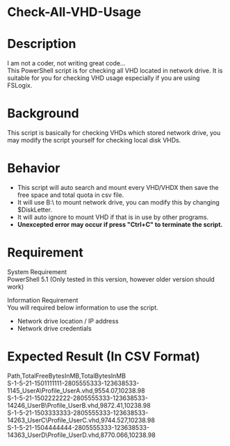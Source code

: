 # Check-All-VHD-Usage
# Description
I am not a coder, not writing great code...<br>
This PowerShell script is for checking all VHD located in network drive. It is suitable for you for checking VHD usage especially if you are using FSLogix.

# Background
This script is basically for checking VHDs which stored network drive, you may modify the script yourself for checking local disk VHDs.

# Behavior
  - This script will auto search and mount every VHD/VHDX then save the free space and total quota in csv file.
  - It will use B:\ to mount network drive, you can modify this by changing $DiskLetter.
  - It will auto ignore to mount VHD if that is in use by other programs.
  - **Unexcepted error may occur if press "Ctrl+C" to terminate the script.**

# Requirement
System Requirement<br>
PowerShell 5.1 (Only tested in this version, however older version should work)

Information Requirement<br>
You will required below information to use the script.
  - Network drive location / IP address
  - Network drive credentials

# Expected Result (In CSV Format)
Path,TotalFreeBytesInMB,TotalBytesInMB<br>
S-1-5-21-1501111111-2805555333-123638533-1145_UserA\Profile_UserA.vhd,9554.07,10238.98<br>
S-1-5-21-1502222222-2805555333-123638533-14246_UserB\Profile_UserB.vhd,9872.41,10238.98<br>
S-1-5-21-1503333333-2805555333-123638533-14263_UserC\Profile_UserC.vhd,9744.527,10238.98<br>
S-1-5-21-1504444444-2805555333-123638533-14363_UserD\Profile_UserD.vhd,8770.066,10238.98<br>
